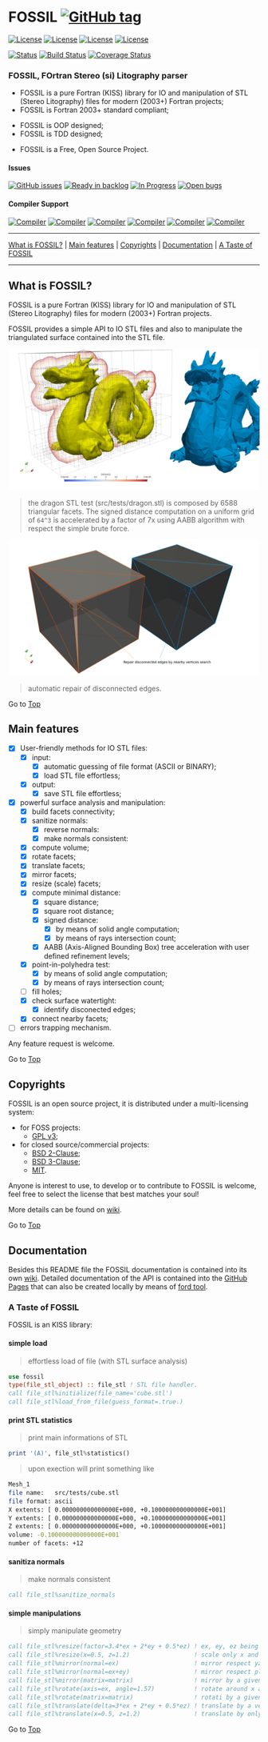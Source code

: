 <a name="top"></a>

# FOSSIL [![GitHub tag](https://img.shields.io/github/tag/szaghi/FOSSIL.svg)]()

[![License](https://img.shields.io/badge/license-GNU%20GeneraL%20Public%20License%20v3%20,%20GPLv3-blue.svg)]()
[![License](https://img.shields.io/badge/license-BSD2-red.svg)]()
[![License](https://img.shields.io/badge/license-BSD3-red.svg)]()
[![License](https://img.shields.io/badge/license-MIT-red.svg)]()

[![Status](https://img.shields.io/badge/status-stable-brightgreen.svg)]()
[![Build Status](https://travis-ci.org/szaghi/FOSSIL.svg?branch=master)](https://travis-ci.org/szaghi/FOSSIL)
[![Coverage Status](https://img.shields.io/codecov/c/github/szaghi/FOSSIL.svg)](http://codecov.io/github/szaghi/FOSSIL?branch=master)

### FOSSIL, FOrtran Stereo (si) Litography parser

+ FOSSIL is a pure Fortran (KISS) library for IO and manipulation of STL (Stereo Litography) files for modern (2003+) Fortran projects;
+ FOSSIL is Fortran 2003+ standard compliant;
- FOSSIL is OOP designed;
- FOSSIL is TDD designed;
+ FOSSIL is a Free, Open Source Project.

#### Issues
[![GitHub issues](https://img.shields.io/github/issues/szaghi/FOSSIL.svg)]()
[![Ready in backlog](https://badge.waffle.io/szaghi/FOSSIL.png?label=ready&title=Ready)](https://waffle.io/szaghi/FOSSIL)
[![In Progress](https://badge.waffle.io/szaghi/FOSSIL.png?label=in%20progress&title=In%20Progress)](https://waffle.io/szaghi/FOSSIL)
[![Open bugs](https://badge.waffle.io/szaghi/FOSSIL.png?label=bug&title=Open%20Bugs)](https://waffle.io/szaghi/FOSSIL)

#### Compiler Support

[![Compiler](https://img.shields.io/badge/GNU-v5.3.0+-orange.svg)]()
[![Compiler](https://img.shields.io/badge/Intel-v16.x+-brightgreen.svg)]()
[![Compiler](https://img.shields.io/badge/IBM%20XL-not%20tested-yellow.svg)]()
[![Compiler](https://img.shields.io/badge/g95-not%20tested-yellow.svg)]()
[![Compiler](https://img.shields.io/badge/NAG-not%20tested-yellow.svg)]()
[![Compiler](https://img.shields.io/badge/PGI-not%20tested-yellow.svg)]()

---

[What is FOSSIL?](#what-is-fossil?) | [Main features](#main-features) | [Copyrights](#copyrights) | [Documentation](#documentation) | [A Taste of FOSSIL](#a-taste-of-fossil)

---

## What is FOSSIL?

FOSSIL is a pure Fortran (KISS) library for IO and manipulation of STL (Stereo Litography) files for modern (2003+) Fortran projects.

FOSSIL provides a simple API to IO STL files and also to manipulate the triangulated surface contained into the STL file.

![dragon](pre_docs/dragon.jpg)

> the dragon STL test (src/tests/dragon.stl) is composed by 6588 triangular facets. The signed distance computation on a uniform
> grid of `64^3` is accelerated by a factor of 7x using AABB algorithm with respect the simple brute force.

![disconnected-cube](pre_docs/disconnected-cube.png)

> automatic repair of disconnected edges.

Go to [Top](#top)

## Main features

* [X] User-friendly methods for IO STL files:
    * [x] input:
        * [x] automatic guessing of file format (ASCII or BINARY);
        * [x] load STL file effortless;
    * [x] output:
        * [x] save STL file effortless;
* [x] powerful surface analysis and manipulation:
    * [x] build facets connectivity;
    * [x] sanitize normals:
        * [x] reverse normals:
        * [x] make normals consistent:
    * [x] compute volume;
    * [x] rotate facets;
    * [x] translate facets;
    * [x] mirror facets;
    * [x] resize (scale) facets;
    * [x] compute minimal distance:
        * [x] square distance;
        * [x] square root distance;
        * [x] signed distance:
            * [x] by means of solid angle computation;
            * [x] by means of rays intersection count;
        * [x] AABB (Axis-Aligned Bounding Box) tree acceleration with user defined refinement levels;
    * [x] point-in-polyhedra test:
        * [x] by means of solid angle computation;
        * [x] by means of rays intersection count;
    * [ ] fill holes;
    * [x] check surface watertight:
        * [x] identify disconected edges;
    * [x] connect nearby facets;
* [ ] errors trapping mechanism.

Any feature request is welcome.

Go to [Top](#top)

## Copyrights

FOSSIL is an open source project, it is distributed under a multi-licensing system:

+ for FOSS projects:
  - [GPL v3](http://www.gnu.org/licenses/gpl-3.0.html);
+ for closed source/commercial projects:
  - [BSD 2-Clause](http://opensource.org/licenses/BSD-2-Clause);
  - [BSD 3-Clause](http://opensource.org/licenses/BSD-3-Clause);
  - [MIT](http://opensource.org/licenses/MIT).

Anyone is interest to use, to develop or to contribute to FOSSIL is welcome, feel free to select the license that best matches your soul!

More details can be found on [wiki](https://github.com/szaghi/FOSSIL/wiki/Copyrights).

Go to [Top](#top)

## Documentation

Besides this README file the FOSSIL documentation is contained into its own [wiki](https://github.com/szaghi/FOSSIL/wiki). Detailed documentation of the API is contained into the [GitHub Pages](http://szaghi.github.io/FOSSIL/) that can also be created locally by means of [ford tool](https://github.com/cmacmackin/ford).

### A Taste of FOSSIL

FOSSIL is an KISS library:

#### simple load
> effortless load of file (with STL surface analysis)
```fortran
use fossil
type(file_stl_object) :: file_stl ! STL file handler.
call file_stl%initialize(file_name='cube.stl')
call file_stl%load_from_file(guess_format=.true.)
```

#### print STL statistics
> print main informations of STL
```fortran
print '(A)', file_stl%statistics()
```
> upon exection will print something like
```bash
Mesh_1
file name:   src/tests/cube.stl
file format: ascii
X extents: [ 0.000000000000000E+000, +0.100000000000000E+001]
Y extents: [ 0.000000000000000E+000, +0.100000000000000E+001]
Z extents: [ 0.000000000000000E+000, +0.100000000000000E+001]
volume: -0.100000000000000E+001
number of facets: +12
```

#### sanitiza normals
> make normals consistent
```fortran
call file_stl%sanitize_normals
```

#### simple manipulations
> simply manipulate geometry
```fortran
call file_stl%resize(factor=3.4*ex + 2*ey + 0.5*ez) ! ex, ey, ez being axis versors
call file_stl%resize(x=0.5, z=1.2)                  ! scale only x and z axis
call file_stl%mirror(normal=ex)                     ! mirror respect yz-plane
call file_stl%mirror(normal=ex+ey)                  ! mirror respect plane with normal ex+ey
call file_stl%mirror(matrix=matrix)                 ! mirror by a given mirroring matrix
call file_stl%rotate(axis=ex, angle=1.57)           ! rotate around x axis by pi/2
call file_stl%rotate(matrix=matrix)                 ! rotati by a given rotating matrix
call file_stl%translate(delta=3*ex + 2*ey + 0.5*ez) ! translate by a vectorial delta
call file_stl%translate(x=0.5, z=1.2)               ! translate by only x and z delta
```

Go to [Top](#top)
